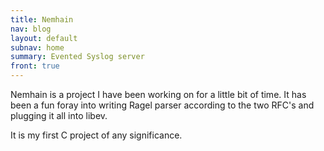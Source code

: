 ```yaml
---
title: Nemhain
nav: blog
layout: default
subnav: home
summary: Evented Syslog server
front: true
---
```

Nemhain is a project I have been working on for a little bit of time. It has been a fun foray into writing Ragel parser according to the two RFC's and plugging it all into libev.

It is my first C project of any significance.
